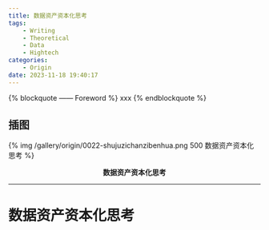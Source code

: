 ```yaml
---
title: 数据资产资本化思考
tags: 
	- Writing
	- Theoretical
	- Data
	- Hightech
categories: 
	- Origin
date: 2023-11-18 19:40:17
---
```


{% blockquote —— Foreword %}
xxx
{% endblockquote %}

<!-- more -->

## 插图
{% img /gallery/origin/0022-shujuzichanzibenhua.png 500 数据资产资本化思考 %}
<p align="center"><b>数据资产资本化思考</b></p>

-----

# 数据资产资本化思考

